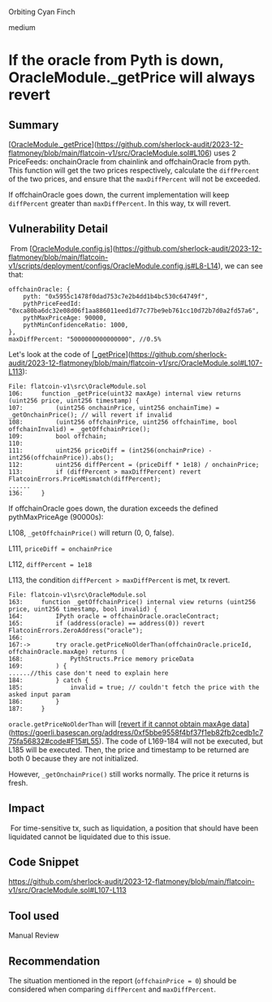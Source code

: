 Orbiting Cyan Finch

medium

# If the oracle from Pyth is down, OracleModule._getPrice will always revert

## Summary

[[OracleModule._getPrice](https://github.com/sherlock-audit/2023-12-flatmoney/blob/main/flatcoin-v1/src/OracleModule.sol#L106)](https://github.com/sherlock-audit/2023-12-flatmoney/blob/main/flatcoin-v1/src/OracleModule.sol#L106) uses 2 PriceFeeds: onchainOracle from chainlink and offchainOracle from pyth. This function will get the two prices respectively, calculate the `diffPercent` of the two prices, and ensure that the `maxDiffPercent` will not be exceeded.

If offchainOracle goes down, the current implementation will keep `diffPercent` greater than `maxDiffPercent`. In this way, tx will revert.

## Vulnerability Detail

&nbsp;From [[OracleModule.config.js](https://github.com/sherlock-audit/2023-12-flatmoney/blob/main/flatcoin-v1/scripts/deployment/configs/OracleModule.config.js#L8-L14)](https://github.com/sherlock-audit/2023-12-flatmoney/blob/main/flatcoin-v1/scripts/deployment/configs/OracleModule.config.js#L8-L14), we can see that:

```params
offchainOracle: {
    pyth: "0x5955c1478f0dad753c7e2b4dd1b4bc530c64749f",
    pythPriceFeedId: "0xca80ba6dc32e08d06f1aa886011eed1d77c77be9eb761cc10d72b7d0a2fd57a6",
    pythMaxPriceAge: 90000,
    pythMinConfidenceRatio: 1000,
},
maxDiffPercent: "5000000000000000", //0.5%
```

Let's look at the code of [[_getPrice](https://github.com/sherlock-audit/2023-12-flatmoney/blob/main/flatcoin-v1/src/OracleModule.sol#L107-L113)](https://github.com/sherlock-audit/2023-12-flatmoney/blob/main/flatcoin-v1/src/OracleModule.sol#L107-L113):

```solidity
File: flatcoin-v1\src\OracleModule.sol
106:     function _getPrice(uint32 maxAge) internal view returns (uint256 price, uint256 timestamp) {
107:         (uint256 onchainPrice, uint256 onchainTime) = _getOnchainPrice(); // will revert if invalid
108:         (uint256 offchainPrice, uint256 offchainTime, bool offchainInvalid) = _getOffchainPrice();
109:         bool offchain;
110: 
111:         uint256 priceDiff = (int256(onchainPrice) - int256(offchainPrice)).abs();
112:         uint256 diffPercent = (priceDiff * 1e18) / onchainPrice;
113:         if (diffPercent > maxDiffPercent) revert FlatcoinErrors.PriceMismatch(diffPercent);
......
136:     }
```

If offchainOracle goes down, the duration exceeds the defined pythMaxPriceAge (90000s):

L108, `_getOffchainPrice()` will return (0, 0, false).

L111, `priceDiff = onchainPrice`

L112, `diffPercent = 1e18`

L113, the condition `diffPercent > maxDiffPercent` is met, tx revert.

```solidity
File: flatcoin-v1\src\OracleModule.sol
163:     function _getOffchainPrice() internal view returns (uint256 price, uint256 timestamp, bool invalid) {
164:         IPyth oracle = offchainOracle.oracleContract;
165:         if (address(oracle) == address(0)) revert FlatcoinErrors.ZeroAddress("oracle");
166: 
167:->       try oracle.getPriceNoOlderThan(offchainOracle.priceId, offchainOracle.maxAge) returns (
168:             PythStructs.Price memory priceData
169:         ) {
......//this case don't need to explain here
184:         } catch {
185:             invalid = true; // couldn't fetch the price with the asked input param
186:         }
187:     }
```

`oracle.getPriceNoOlderThan` will [[revert if it cannot obtain maxAge data](https://goerli.basescan.org/address/0xf5bbe9558f4bf37f1eb82fb2cedb1c775fa56832#code#F15#L55)](https://goerli.basescan.org/address/0xf5bbe9558f4bf37f1eb82fb2cedb1c775fa56832#code#F15#L55). The code of L169-184 will not be executed, but L185 will be executed. Then, the price and timestamp to be returned are both 0 because they are not initialized.

However, `_getOnchainPrice()` still works normally. The price it returns is fresh.

## Impact

&nbsp;For time-sensitive tx, such as liquidation, a position that should have been liquidated cannot be liquidated due to this issue.

## Code Snippet

https://github.com/sherlock-audit/2023-12-flatmoney/blob/main/flatcoin-v1/src/OracleModule.sol#L107-L113

## Tool used

Manual Review

## Recommendation

The situation mentioned in the report (`offchainPrice = 0`) should be considered when comparing `diffPercent` and `maxDiffPercent`.